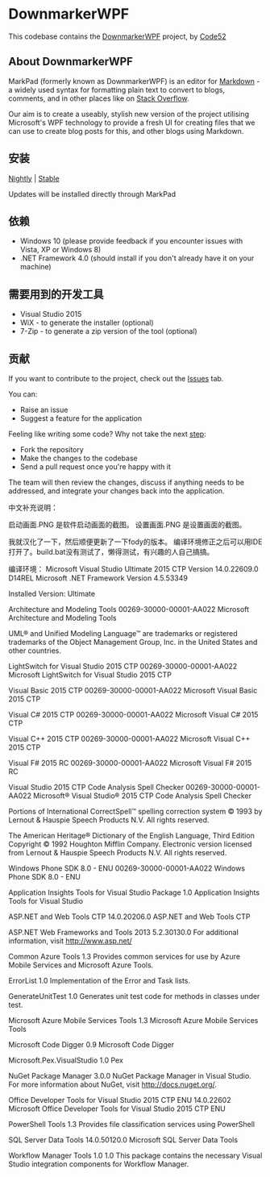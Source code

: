 # DownmarkerWPF

This codebase contains the [DownmarkerWPF](http://code52.org/DownmarkerWPF/) project, by [Code52](http://code52.org/)

## About DownmarkerWPF

MarkPad (formerly known as DownmarkerWPF) is an editor for [Markdown](http://daringfireball.net/projects/markdown/) - a widely used syntax for formatting plain text to convert to blogs, comments, and in other places like on [Stack Overflow](http://stackoverflow.com/).

Our aim is to create a useably, stylish new version of the project utilising Microsoft's WPF technology to provide a fresh UI for creating files that we can use to create blog posts for this, and other blogs using Markdown.

## 安装
[Nightly](http://ginnivan.blob.core.windows.net/markpadnightly/MarkPad.application) | [Stable](http://ginnivan.blob.core.windows.net/markpadrelease/MarkPad.application)

Updates will be installed directly through MarkPad

## 依赖

 - Windows 10 (please provide feedback if you encounter issues with Vista, XP or Windows 8)
 - .NET Framework 4.0 (should install if you don't already have it on your machine)

## 需要用到的开发工具

 - Visual Studio 2015
 - WiX - to generate the installer (optional)
 - 7-Zip - to generate a zip version of the tool (optional)

## 贡献

If you want to contribute to the project, check out the [Issues](https://github.com/Code52/DownmarkerWPF/issues) tab. 

You can:

 - Raise an issue
 - Suggest a feature for the application

Feeling like writing some code? Why not take the next [step](http://code52.org/contributing.html):

 - Fork the repository
 - Make the changes to the codebase
 - Send a pull request once you're happy with it

The team will then review the changes, discuss if anything needs to be addressed, and integrate your changes back into the application.


中文补充说明：

启动画面.PNG 是软件启动画面的截图。
设置画面.PNG 是设置画面的截图。

我就汉化了一下，然后顺便更新了一下fody的版本。
编译环境修正之后可以用IDE 打开了。build.bat没有测试了，懒得测试，有兴趣的人自己搞搞。

编译环境：
Microsoft Visual Studio Ultimate 2015 CTP
Version 14.0.22609.0 D14REL
Microsoft .NET Framework
Version 4.5.53349

Installed Version: Ultimate

Architecture and Modeling Tools   00269-30000-00001-AA022
Microsoft Architecture and Modeling Tools
    
UML® and Unified Modeling Language™ are trademarks or registered trademarks of the Object Management Group, Inc. in the United States and other countries.

LightSwitch for Visual Studio 2015 CTP   00269-30000-00001-AA022
Microsoft LightSwitch for Visual Studio 2015 CTP

Visual Basic 2015 CTP   00269-30000-00001-AA022
Microsoft Visual Basic 2015 CTP

Visual C# 2015 CTP   00269-30000-00001-AA022
Microsoft Visual C# 2015 CTP

Visual C++ 2015 CTP   00269-30000-00001-AA022
Microsoft Visual C++ 2015 CTP

Visual F# 2015 RC   00269-30000-00001-AA022
Microsoft Visual F# 2015 RC

Visual Studio 2015 CTP Code Analysis Spell Checker   00269-30000-00001-AA022
Microsoft® Visual Studio® 2015 CTP Code Analysis Spell Checker

Portions of International CorrectSpell™ spelling correction system © 1993 by Lernout & Hauspie Speech Products N.V. All rights reserved.

The American Heritage® Dictionary of the English Language, Third Edition Copyright © 1992 Houghton Mifflin Company. Electronic version licensed from Lernout & Hauspie Speech Products N.V. All rights reserved.

Windows Phone SDK 8.0 - ENU   00269-30000-00001-AA022
Windows Phone SDK 8.0 - ENU

Application Insights Tools for Visual Studio Package   1.0
Application Insights Tools for Visual Studio

ASP.NET and Web Tools CTP   14.0.20206.0
ASP.NET and Web Tools CTP

ASP.NET Web Frameworks and Tools 2013   5.2.30130.0
For additional information, visit http://www.asp.net/

Common Azure Tools   1.3
Provides common services for use by Azure Mobile Services and Microsoft Azure Tools.

ErrorList   1.0
Implementation of the Error and Task lists.

GenerateUnitTest   1.0
Generates unit test code for methods in classes under test.

Microsoft Azure Mobile Services Tools   1.3
Microsoft Azure Mobile Services Tools

Microsoft Code Digger   0.9
Microsoft Code Digger

Microsoft.Pex.VisualStudio   1.0
Pex

NuGet Package Manager   3.0.0
NuGet Package Manager in Visual Studio. For more information about NuGet, visit http://docs.nuget.org/.

Office Developer Tools for Visual Studio 2015 CTP ENU   14.0.22602
Microsoft Office Developer Tools for Visual Studio 2015 CTP ENU

PowerShell Tools   1.3
Provides file classification services using PowerShell

SQL Server Data Tools   14.0.50120.0
Microsoft SQL Server Data Tools

Workflow Manager Tools 1.0   1.0
This package contains the necessary Visual Studio integration components for Workflow Manager.



